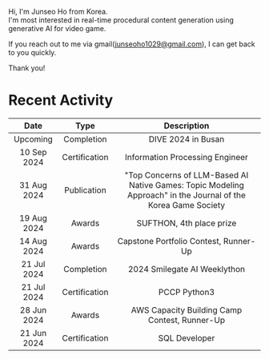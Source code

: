 Hi, I'm Junseo Ho from Korea.<br>
I'm most interested in real-time procedural content generation using generative AI for video game.

If you reach out to me via gmail(junseoho1029@gmail.com), I can get back to you quickly.

Thank you!

# Recent Activity
|Date|Type|Description|
|:-:|:-:|:-:|
|Upcoming| Completion | DIVE 2024 in Busan| 
|10 Sep 2024| Certification| Information Processing Engineer|
|31 Aug 2024|Publication| "Top Concerns of LLM-Based AI Native Games: Topic Modeling Approach" in the Journal of the Korea Game Society|
|19 Aug 2024|Awards|SUFTHON, 4th place prize|
|14 Aug 2024|Awards|Capstone Portfolio Contest, Runner-Up|
|21 Jul 2024|Completion| 2024 Smilegate AI Weeklython| 
|21 Jul 2024|Certification| PCCP Python3 |
|28 Jun 2024|Awards|AWS Capacity Building Camp Contest, Runner-Up|
|21 Jun 2024|Certification| SQL Developer |
